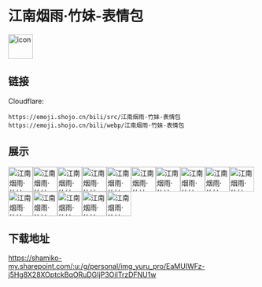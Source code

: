# 江南烟雨·竹妹-表情包
<img src="https://emoji.shojo.cn/bili/src/江南烟雨·竹妹-表情包/icon.png" width="50" height="50" alt="icon">

## 链接
Cloudflare:
```
https://emoji.shojo.cn/bili/src/江南烟雨·竹妹-表情包
https://emoji.shojo.cn/bili/webp/江南烟雨·竹妹-表情包
```
## 展示
<img src="https://emoji.shojo.cn/bili/src/江南烟雨·竹妹-表情包/江南烟雨·竹妹-表情包-呆住.png" width="50" height="50" alt="江南烟雨·竹妹-表情包-呆住"><img src="https://emoji.shojo.cn/bili/src/江南烟雨·竹妹-表情包/江南烟雨·竹妹-表情包-让我看看.png" width="50" height="50" alt="江南烟雨·竹妹-表情包-让我看看"><img src="https://emoji.shojo.cn/bili/src/江南烟雨·竹妹-表情包/江南烟雨·竹妹-表情包-震惊.png" width="50" height="50" alt="江南烟雨·竹妹-表情包-震惊"><img src="https://emoji.shojo.cn/bili/src/江南烟雨·竹妹-表情包/江南烟雨·竹妹-表情包-生气.png" width="50" height="50" alt="江南烟雨·竹妹-表情包-生气"><img src="https://emoji.shojo.cn/bili/src/江南烟雨·竹妹-表情包/江南烟雨·竹妹-表情包-爱你.png" width="50" height="50" alt="江南烟雨·竹妹-表情包-爱你"><img src="https://emoji.shojo.cn/bili/src/江南烟雨·竹妹-表情包/江南烟雨·竹妹-表情包-暗中观察.png" width="50" height="50" alt="江南烟雨·竹妹-表情包-暗中观察"><img src="https://emoji.shojo.cn/bili/src/江南烟雨·竹妹-表情包/江南烟雨·竹妹-表情包-害羞.png" width="50" height="50" alt="江南烟雨·竹妹-表情包-害羞"><img src="https://emoji.shojo.cn/bili/src/江南烟雨·竹妹-表情包/江南烟雨·竹妹-表情包-吃瓜.png" width="50" height="50" alt="江南烟雨·竹妹-表情包-吃瓜"><img src="https://emoji.shojo.cn/bili/src/江南烟雨·竹妹-表情包/江南烟雨·竹妹-表情包-啊对对对.png" width="50" height="50" alt="江南烟雨·竹妹-表情包-啊对对对"><img src="https://emoji.shojo.cn/bili/src/江南烟雨·竹妹-表情包/江南烟雨·竹妹-表情包-哭哭.png" width="50" height="50" alt="江南烟雨·竹妹-表情包-哭哭"><img src="https://emoji.shojo.cn/bili/src/江南烟雨·竹妹-表情包/江南烟雨·竹妹-表情包-疑问.png" width="50" height="50" alt="江南烟雨·竹妹-表情包-疑问"><img src="https://emoji.shojo.cn/bili/src/江南烟雨·竹妹-表情包/江南烟雨·竹妹-表情包-COOL.png" width="50" height="50" alt="江南烟雨·竹妹-表情包-COOL"><img src="https://emoji.shojo.cn/bili/src/江南烟雨·竹妹-表情包/江南烟雨·竹妹-表情包-慌张.png" width="50" height="50" alt="江南烟雨·竹妹-表情包-慌张"><img src="https://emoji.shojo.cn/bili/src/江南烟雨·竹妹-表情包/江南烟雨·竹妹-表情包-无语.png" width="50" height="50" alt="江南烟雨·竹妹-表情包-无语"><img src="https://emoji.shojo.cn/bili/src/江南烟雨·竹妹-表情包/江南烟雨·竹妹-表情包-不愧是我.png" width="50" height="50" alt="江南烟雨·竹妹-表情包-不愧是我">

## 下载地址

https://shamiko-my.sharepoint.com/:u:/g/personal/img_yuru_pro/EaMUIWFz-j5Hg8X28XOptckBqORuDGIjP3OiITrzDFNU1w